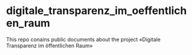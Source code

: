# digitale_transparenz_im_oeffentlichen_raum
This repo conains public documents about the project «Digitale Transparenz im öffentlichen Raum»
